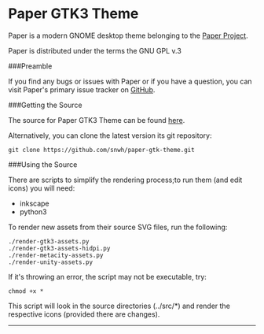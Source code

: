 Paper GTK3 Theme
================

Paper is a modern GNOME desktop theme belonging to the [Paper Project](http://snwh.org/paper/).

Paper is distributed under the terms the GNU GPL v.3

###Preamble

If you find any bugs or issues with Paper or if you have a question, you can visit Paper's primary issue tracker on [GitHub](https://github.com/snwh/paper-gtk-theme/issues).


###Getting the Source

The source for Paper GTK3 Theme can be found [here](https://github.com/snwh/paper-gtk-theme).

Alternatively, you can clone the latest version its git repository:

    git clone https://github.com/snwh/paper-gtk-theme.git

###Using the Source

There are scripts to simplify the rendering process;to run them (and edit icons) you will need:

 * inkscape
 * python3

To render new assets from their source SVG files, run the following:

    ./render-gtk3-assets.py
    ./render-gtk3-assets-hidpi.py
    ./render-metacity-assets.py
    ./render-unity-assets.py

If it's throwing an error, the script may not be executable, try:
	
	chmod +x *

This script will look in the source directories (../src/*) and render the respective icons (provided there are changes).

-----------